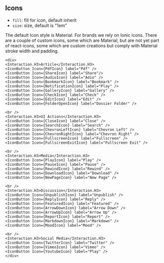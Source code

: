 ## Icons

- `fill`: fill for icon, default inherit
- `size`: size, default is "1em"


The default Icon style is Material. For brands we rely on Ionic icons. There are a couple of custom icons, some which are Material, but are not yet part of react-icons, some which are custom creations but comply with Material stroke width and padding.


```react
<div>
<Interaction.H3>Article</Interaction.H3>
<IconButton Icon={PdfIcon} label="Pdf" />
<IconButton Icon={ShareIcon} label="Share"/>
<IconButton Icon={AudioIcon} label="Adio" />
<IconButton Icon={BookmarkIcon} label="Bookmark" />
<IconButton Icon={NotificationIcon} label="Play" />
<IconButton Icon={GalleryIcon} label="Gallery" />
<IconButton Icon={CheckIcon} label="Check" />
<IconButton Icon={EditIcon} label="Edit" />
<IconButton Icon={FolderOpenIcon} label="Dossier Folder" />

<br />
<Interaction.H3>UI Actions</Interaction.H3>
<IconButton Icon={CloseIcon} label="Close" />
<IconButton Icon={SearchIcon} label="Search" />
<IconButton Icon={ChevronLeftIcon} label="Chevron Left" />
<IconButton Icon={ChevronRightIcon} label="Chevron Right" />
<IconButton Icon={FullscreenIcon} label="Fullscreen" />
<IconButton Icon={FullscreenExitIcon} label="Fullscreen Exit" />

<br />
<Interaction.H3>Media</Interaction.H3>
<IconButton Icon={PlayIcon} label="Play" />
<IconButton Icon={PauseIcon} label="Pause" />
<IconButton Icon={RewindIcon} label="Rewind" />
<IconButton Icon={DownloadIcon} label="Download" />
<IconButton Icon={NewPageIcon} label="New Page" />

<br />
<Interaction.H3>Discussion</Interaction.H3>
<IconButton Icon={UnpublishIcon} label="Unpublish" />
<IconButton Icon={ReplyIcon} label="Reply" />
<IconButton Icon={FeaturedIcon} label="Featured" />
<IconButton Icon={ArrowDownIcon} label="Arrow Down" />
<IconButton Icon={ArrowUpIcon} label="Arrow Up" />
<IconButton Icon={ReportIcon} label="Report" />
<IconButton Icon={MarkdownIcon} label="Markdown" />
<IconButton Icon={MoodIcon} label="Mood" />

<br />
<Interaction.H3>Social Media</Interaction.H3>
<IconButton Icon={TwitterIcon} label="Twitter" />
<IconButton Icon={VimeoIcon} label="Vimeo" />
<IconButton Icon={YoutubeIcon} label="Play" />
</div>
```